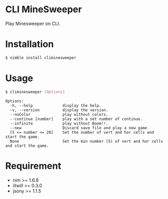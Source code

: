 # CLI MineSweeper
Play Minesweeper on CLI.

# Installation
```bash
$ nimble install climinesweeper
```

# Usage
```bash
$ climinesweeper [Options]
```
```
Options:
  -h, --help             display the help.
  -v, --version          display the version.
  --noColor              play without colors.
  --continue [number]    play with a set number of continue.
  --infinite             play without Boom!!.
  --new                  Discard save file and play a new game
  [5 <= number <= 20]    Set the number of vert and hor cells and start the game.
  None                   Set the min number (5) of vert and hor cells and start the game.
```

# Requirement
- nim >= 1.6.8
- illwill >= 0.3.0
- jsony >= 1.1.5

